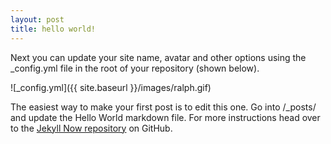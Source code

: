 ```yaml
---
layout: post
title: hello world!
---
```


Next you can update your site name, avatar and other options using the _config.yml file in the root of your repository (shown below).

![_config.yml]({{ site.baseurl }}/images/ralph.gif)

The easiest way to make your first post is to edit this one. Go into /_posts/ and update the Hello World markdown file. For more instructions head over to the [Jekyll Now repository](https://github.com/barryclark/jekyll-now) on GitHub.
